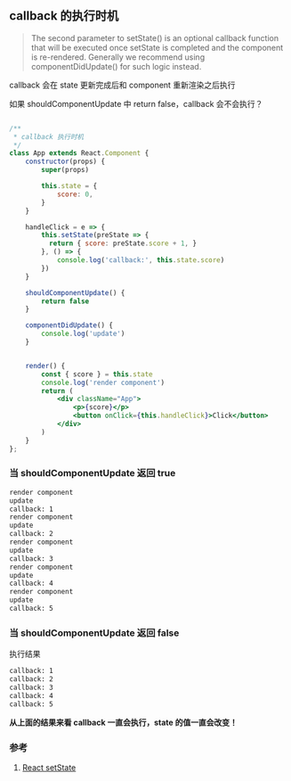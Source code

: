 ## callback 的执行时机

> The second parameter to setState() is an optional callback function that will be executed once setState is completed and the component is
re-rendered. Generally we recommend using componentDidUpdate() for such logic instead.

callback 会在 state 更新完成后和 component 重新渲染之后执行

如果 shouldComponentUpdate 中 return false，callback 会不会执行？

```jsx

/**
 * callback 执行时机
 */
class App extends React.Component {
    constructor(props) {
        super(props)

        this.state = {
            score: 0,
        }
    }

    handleClick = e => {
        this.setState(preState => {
          return { score: preState.score + 1, }
        }, () => {
            console.log('callback:', this.state.score)
        })
    }

    shouldComponentUpdate() {
        return false
    }

    componentDidUpdate() {
        console.log('update')
    }


    render() {
        const { score } = this.state
        console.log('render component')
        return (
            <div className="App">
                <p>{score}</p>
                <button onClick={this.handleClick}>Click</button>
            </div>
        )
    }
};

```

### 当 shouldComponentUpdate 返回 true

```bash
render component
update
callback: 1
render component
update
callback: 2
render component
update
callback: 3
render component
update
callback: 4
render component
update
callback: 5
```

### 当 shouldComponentUpdate 返回 false

执行结果

```bash
callback: 1
callback: 2
callback: 3
callback: 4
callback: 5
```

**从上面的结果来看 callback 一直会执行，state 的值一直会改变！**

### 参考
1. [React setState](https://reactjs.org/docs/react-component.html#setstate)


